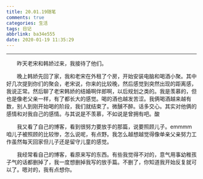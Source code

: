 ```yaml
---
title: 20.01.19随笔
comments: true
categories: 生活
tags: 日记
abbrlink: ba34e555
date: 2020-01-19 11:35:29
---
```


---

&emsp;&emsp;昨天老宋和韩娇过来，我接待了他们。

&emsp;&emsp;晚上韩娇先回了家，我和老宋在外租了个房，开始安装电脑和喝酒小聚。其中好几次提到你们的聚会，老宋说，你来的比较晚，然后感觉到突然出现的距离感，我说正常。然后聊了老宋韩娇的结婚啊伴郎啊，以后规划之类的。我是羡慕的，但也是像老父亲一样，有了都长大的感觉。喝的酒也越发苦涩。我俩喝酒越来越有数，别人到刚开始喝的阶段，我们就结束了。微醺不醉。话多交心。其实对他俩的感情和对我自己的感情。与其说是不羡慕，不如说是曾拥有吧。酸

&emsp;&emsp;我又看了自己的博客，看到很努力要放手的那篇，说要照顾儿子。emmmm咱儿子被照顾的比较惨，怎么说呢，有点野。我怎么越想越觉得像单亲父亲努力工作虽然每天回家但儿子还是留守儿童的感觉。

&emsp;&emsp;我经常看自己的博客，看原来写的东西。有些我觉得不对的，意气用事幼稚孩子气的话都删掉了，我一度想删掉我写的放手篇。不删了，你知道我开始反复就可以了。嗯对的，我有点想你。
